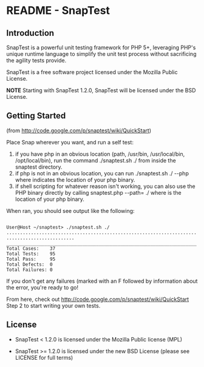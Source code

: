 README - SnapTest
=================

Introduction
------------
SnapTest is a powerful unit testing framework for PHP 5+, leveraging PHP's unique runtime language to simplify the unit test process without sacrificing the agility tests provide.

SnapTest is a free software project licensed under the Mozilla Public License.

**NOTE** Starting with SnapTest 1.2.0, SnapTest will be licensed under the BSD License.

Getting Started
---------------
(from http://code.google.com/p/snaptest/wiki/QuickStart)

Place Snap wherever you want, and run a self test:

   1. if you have php in an obvious location (path, /usr/bin, /usr/local/bin, /opt/local/bin), run the command ./snaptest.sh ./ from inside the snaptest directory.
   2. if php is not in an obvious location, you can run ./snaptest.sh ./ --php<path> where <path> indicates the location of your php binary.
   3. if shell scripting for whatever reason isn't working, you can also use the PHP binary directly by calling <php> snaptest.php --path=<php> ./ where <php> is the location of your php binary. 

When ran, you should see output like the following:

<code>
User@Host ~/snaptest> ./snaptest.sh ./
...............................................................................................
______________________________________________________________________
Total Cases:    37
Total Tests:    95
Total Pass:     95
Total Defects:  0
Total Failures: 0
</code>

If you don't get any failures (marked with an F followed by information about the error, you're ready to go!

From here, check out http://code.google.com/p/snaptest/wiki/QuickStart Step 2 to start writing your own tests.

License
-------
  * SnapTest < 1.2.0 is licensed under the Mozilla Public license (MPL)

  * SnapTest >= 1.2.0 is licensed under the new BSD License (please see LICENSE for full terms)